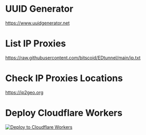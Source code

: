 # UUID Generator
https://www.uuidgenerator.net
# List IP Proxies
https://raw.githubusercontent.com/bitscoid/EDtunnel/main/ip.txt
# Check IP Proxies Locations
https://ip2geo.org
# Deploy Cloudflare Workers
[![Deploy to Cloudflare Workers](https://deploy.workers.cloudflare.com/button)](https://deploy.workers.cloudflare.com/?url=https://github.com/bitscoid/EDtunnel)
